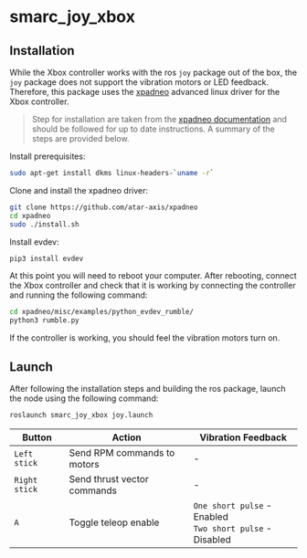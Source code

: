 # smarc_joy_xbox

## Installation

While the Xbox controller works with the ros ```joy``` package out of the box, the ```joy``` package does not support the vibration motors or LED feedback. Therefore, this package uses the [xpadneo](https://github.com/atar-axis/xpadneo) advanced linux driver for the Xbox controller.

> Step for installation are taken from the [xpadneo documentation](https://atar-axis.github.io/xpadneo/) and should be followed for up to date instructions. A summary of the steps are provided below.

Install prerequisites:

```bash
sudo apt-get install dkms linux-headers-`uname -r`
```

Clone and install the xpadneo driver:

```bash
git clone https://github.com/atar-axis/xpadneo
cd xpadneo
sudo ./install.sh
```

Install evdev:

```bash
pip3 install evdev
```

At this point you will need to reboot your computer. After rebooting, connect the Xbox controller and check that it is working by connecting the controller and running the following command:

```bash
cd xpadneo/misc/examples/python_evdev_rumble/
python3 rumble.py
```

If the controller is working, you should feel the vibration motors turn on.

## Launch

After following the installation steps and building the ros package, launch the node using the following command:

```bash
roslaunch smarc_joy_xbox joy.launch
```

| Button | Action | Vibration Feedback |
| --- | --- | --- |
| ```Left stick``` | Send RPM commands to motors | - | 
| ```Right stick``` | Send thrust vector commands | - | 
| ```A``` | Toggle teleop enable | ```One short pulse``` - Enabled <br>```Two short pulse``` - Disabled |